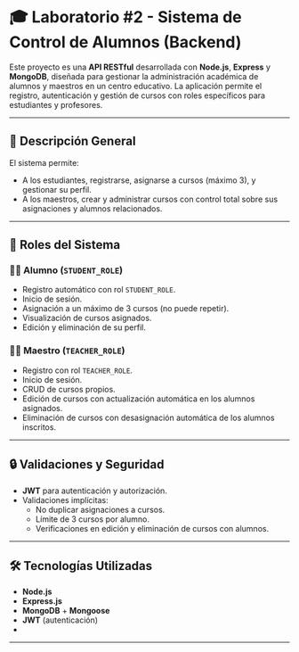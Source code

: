 # 🎓 Laboratorio #2 - Sistema de Control de Alumnos (Backend)

Este proyecto es una **API RESTful** desarrollada con **Node.js**, **Express** y **MongoDB**, diseñada para gestionar la administración académica de alumnos y maestros en un centro educativo. La aplicación permite el registro, autenticación y gestión de cursos con roles específicos para estudiantes y profesores.

---

## 📌 Descripción General

El sistema permite:

- A los estudiantes, registrarse, asignarse a cursos (máximo 3), y gestionar su perfil.
- A los maestros, crear y administrar cursos con control total sobre sus asignaciones y alumnos relacionados.

---

## 👥 Roles del Sistema

### 👨‍🎓 Alumno (`STUDENT_ROLE`)

- Registro automático con rol `STUDENT_ROLE`.
- Inicio de sesión.
- Asignación a un máximo de 3 cursos (no puede repetir).
- Visualización de cursos asignados.
- Edición y eliminación de su perfil.

### 👨‍🏫 Maestro (`TEACHER_ROLE`)

- Registro con rol `TEACHER_ROLE`.
- Inicio de sesión.
- CRUD de cursos propios.
- Edición de cursos con actualización automática en los alumnos asignados.
- Eliminación de cursos con desasignación automática de los alumnos inscritos.

---

## 🔒 Validaciones y Seguridad

- **JWT** para autenticación y autorización.
- Validaciones implícitas:
  - No duplicar asignaciones a cursos.
  - Límite de 3 cursos por alumno.
  - Verificaciones en edición y eliminación de cursos con alumnos.

---

## 🛠 Tecnologías Utilizadas

- **Node.js**
- **Express.js**
- **MongoDB** + **Mongoose**
- **JWT** (autenticación)
- 
---

